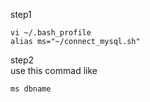 step1  
```
vi ~/.bash_profile  
alias ms="~/connect_mysql.sh"
```
step2  
use this commad like
```
ms dbname
```
